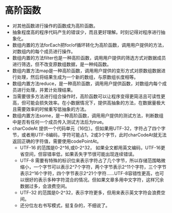 # 高阶函数
* 对其他函数进行操作的函数成为高阶函数。
* 抽象程度高的程序代码产生的错误少，而且更好理解。时刻记得对程序进行抽象化。
* 数组内置的方法forEach把for/of循环转化为高阶函数，调用用户提供的方法，对数组内的每个成员进行操作。
* 数组内置的方法filter也是一种高阶函数，调用用户提供的筛选方式对数据成员进行筛选，但不改变原数组数据，是一种纯函数。
* 数组内置方法map是一种高阶函数，调用用户提供的变形方式对原数组数据进行处理，然后将结果生成为一个新的数组，与原数组长度相等。
* 数组内置方法reduce，是一种高阶函数，调用用户提供函数，对数组内每个成员进行处理，并累计处理结果。
* 当需要很多方法进行组合操作时，高阶函数可以让程序变得更简洁且可读性更高，但可能会损失效率。在小数据情况下，提供高抽象的方法，在数据量极大且需要效率的时候重写低抽象的方法。
* 数组内置方法some，是一种高阶函数，调用用户提供的测试方法，判断数组中是否有任何一个成员传入测试方法后为true。
* charCodeAt 提供一个代码单元（16位）。但如果用UTF-32，字符占了四个字节，或者用UTF-8编码，字符可能占1，2或3个字节，此时charCodeAt就无法返回正确的字符值，需要使用codePointAt。
    * UTF-16 的范围是0-2^16,或0-2^32， 如果全文都用英文编码，UTF-16更省空间，但容错率低，如果丢失字节很可能出现连续错误。
    * UTF-8 需要有特殊的标识位来表示字符占了几个字节，所以存储范围略微缩小，一个字节可以表示2^7个字符，两个字节表示2^11个字符，三个字节表示2^16个字符，四个字节表示2^21个字符……UTF-8容错性更高，也可以很好的表示多种字符混合的情况。但如果文章多用中文字符，这样冗余数据过多，会浪费空间。
    * UTF-32 的范围是0-2^32，表示字符更多，但用来表示英文字符会浪费空间。
    * 还分位左右书写模式，挺复杂的，不细说了。
